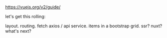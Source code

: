 https://vuejs.org/v2/guide/

let's get this rolling:

layout.
routing.
fetch axios / api service.
items in a bootstrap grid.
ssr? nuxt? what's next?
